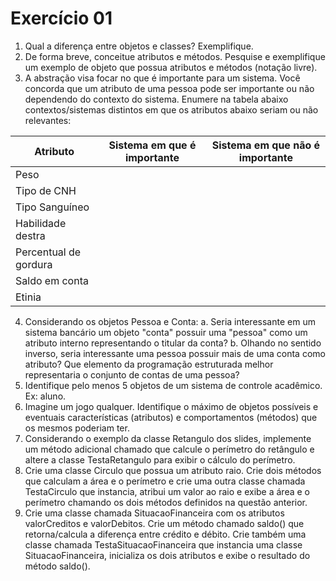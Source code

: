 # Exercício 01
1. Qual a diferença entre objetos e classes? Exemplifique.
2. De forma breve, conceitue atributos e métodos. Pesquise e exemplifique um
    exemplo de objeto que possua atributos e métodos (notação livre).
3. A abstração visa focar no que é importante para um sistema. Você concorda que
    um atributo de uma pessoa pode ser importante ou não dependendo do contexto
    do sistema. Enumere na tabela abaixo contextos/sistemas distintos em que os
    atributos abaixo seriam ou não relevantes:

| Atributo | Sistema em que é importante | Sistema em que não é importante |
| -------- | --------------------------- | ------------------------------- |
| Peso   |
| Tipo de CNH  |
| Tipo Sanguíneo   |
| Habilidade destra  |
| Percentual de gordura  |
| Saldo em conta   |
| Etinia   |

4. Considerando os objetos Pessoa e Conta:
    a. Seria interessante em um sistema bancário um objeto "conta" possuir uma
       "pessoa" como um atributo interno representando o titular da conta?
    b. Olhando no sentido inverso, seria interessante uma pessoa possuir mais de
       uma conta como atributo? Que elemento da programação estruturada melhor
       representaria o conjunto de contas de uma pessoa?
5. Identifique pelo menos 5 objetos de um sistema de controle acadêmico. Ex: aluno.
6. Imagine um jogo qualquer. Identifique o máximo de objetos possíveis e eventuais
    características (atributos) e comportamentos (métodos) que os mesmos poderiam
    ter.
7. Considerando o exemplo da classe Retangulo dos slides, implemente um método
    adicional chamado que calcule o perímetro do retângulo e altere a classe
    TestaRetangulo para exibir o cálculo do perímetro.
8. Crie uma classe Circulo que possua um atributo raio. Crie dois métodos que
    calculam a área e o perímetro e crie uma outra classe chamada TestaCirculo que
    instancia, atribui um valor ao raio e exibe a área e o perímetro chamando os dois
    métodos definidos na questão anterior.
9. Crie uma classe chamada SituacaoFinanceira com os atributos valorCreditos e
    valorDebitos. Crie um método chamado saldo() que retorna/calcula a diferença
    entre crédito e débito. Crie também uma classe chamada TestaSituacaoFinanceira
    que instancia uma classe SituacaoFinanceira, inicializa os dois atributos e exibe o
    resultado do método saldo().
